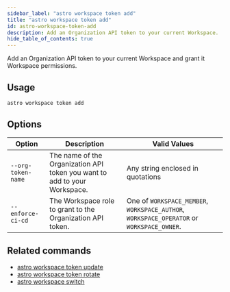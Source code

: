 ```yaml
---
sidebar_label: "astro workspace token add"
title: "astro workspace token add"
id: astro-workspace-token-add
description: Add an Organization API token to your current Workspace.
hide_table_of_contents: true
---
```


Add an Organization API token to your current Workspace and grant it Workspace permissions.

## Usage

```sh
astro workspace token add
```

## Options

| Option            | Description                                                                                                                             | Valid Values  |
| ----------------- | --------------------------------------------------------------------------------------------------------------------------------------- | ------------- |
| `--org-token-name`   | The name of the Organization API token you want to add to your Workspace.                                                                                                      | Any string enclosed in quotations    |
| `--enforce-ci-cd` | The Workspace role to grant to the Organization API token. | One of `WORKSPACE_MEMBER`, `WORKSPACE_AUTHOR`, `WORKSPACE_OPERATOR` or `WORKSPACE_OWNER`. |

## Related commands

- [astro workspace token update](cli/astro-workspace-token-update.md)
- [astro workspace token rotate](cli/astro-workspace-token-rotate.md)
- [astro workspace switch](cli/astro-workspace-switch.md)